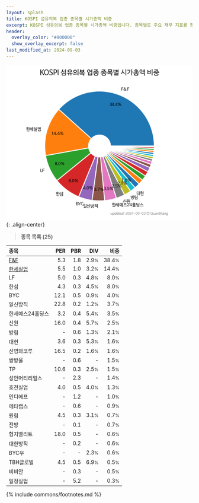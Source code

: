 ```yaml
---
layout: splash
title: KOSPI 섬유의복 업종 종목별 시가총액 비중
excerpt: KOSPI 섬유의복 업종 종목별 시가총액 비중입니다. 종목별로 주요 재무 지표를 함께 표시합니다.
header:
  overlay_color: "#800000"
  show_overlay_excerpt: false
last_modified_at: 2024-09-03
---
```



![KOSPI 섬유의복 업종 종목별 시가총액 비중](/stats/sector/images/kospi_업종_섬유의복_종목.png){: .align-center}


> **종목 목록 (25)**<a id="list"></a>

| **종목** | **PER** | **PBR** | **DIV** | **비중** |
| :------- | ------: | ------: | ------: | -------: |
| [F&F](/383220/) | 5.3 | 1.8 | 2.9<small>%</small> | 38.4<small>%</small> |
| [한세실업](/105630/) | 5.5 | 1.0 | 3.2<small>%</small> | 14.4<small>%</small> |
| LF | 5.0 | 0.3 | 4.8<small>%</small> | 8.0<small>%</small> |
| 한섬 | 4.3 | 0.3 | 4.5<small>%</small> | 8.0<small>%</small> |
| BYC | 12.1 | 0.5 | 0.9<small>%</small> | 4.0<small>%</small> |
| 일신방직 | 22.8 | 0.2 | 1.2<small>%</small> | 3.7<small>%</small> |
| 한세예스24홀딩스 | 3.2 | 0.4 | 5.4<small>%</small> | 3.5<small>%</small> |
| 신원 | 16.0 | 0.4 | 5.7<small>%</small> | 2.5<small>%</small> |
| 방림 | - | 0.6 | 1.3<small>%</small> | 2.1<small>%</small> |
| 대현 | 3.6 | 0.3 | 5.3<small>%</small> | 1.6<small>%</small> |
| 신영와코루 | 16.5 | 0.2 | 1.6<small>%</small> | 1.6<small>%</small> |
| 쌍방울 | - | 0.6 | - | 1.5<small>%</small> |
| TP | 10.6 | 0.3 | 2.5<small>%</small> | 1.5<small>%</small> |
| 성안머티리얼스 | - | 2.3 | - | 1.4<small>%</small> |
| 호전실업 | 4.0 | 0.5 | 4.0<small>%</small> | 1.3<small>%</small> |
| 인디에프 | - | 1.2 | - | 1.0<small>%</small> |
| 메타랩스 | - | 0.6 | - | 0.9<small>%</small> |
| 원림 | 4.5 | 0.3 | 3.1<small>%</small> | 0.7<small>%</small> |
| 전방 | - | 0.1 | - | 0.7<small>%</small> |
| 형지엘리트 | 18.0 | 0.5 | - | 0.6<small>%</small> |
| 대한방직 | - | 0.2 | - | 0.6<small>%</small> |
| BYC우 | - | - | 2.3<small>%</small> | 0.6<small>%</small> |
| TBH글로벌 | 4.5 | 0.5 | 6.9<small>%</small> | 0.5<small>%</small> |
| 비비안 | - | 0.3 | - | 0.5<small>%</small> |
| 일정실업 | - | 5.2 | - | 0.3<small>%</small> |

{% include commons/footnotes.md %}